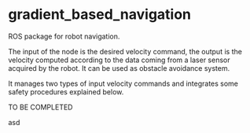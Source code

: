 gradient_based_navigation
=========================

ROS package for robot navigation.

The input of the node is the desired velocity command, the output is the velocity computed according to the data coming from a laser sensor acquired by the robot. It can be used as obstacle avoidance system.

It manages two types of input velocity commands and integrates some safety procedures explained below.

TO BE COMPLETED

asd